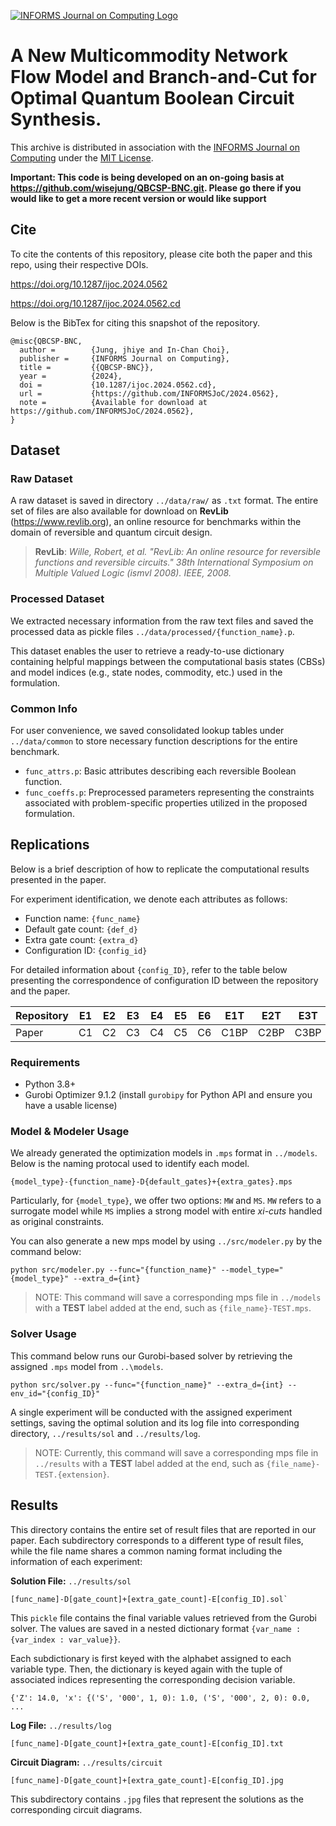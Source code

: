 [![INFORMS Journal on Computing Logo](https://INFORMSJoC.github.io/logos/INFORMS_Journal_on_Computing_Header.jpg)](https://pubsonline.informs.org/journal/ijoc)

# A New Multicommodity Network Flow Model and Branch-and-Cut for Optimal Quantum Boolean Circuit Synthesis.

This archive is distributed in association with the [INFORMS Journal on
Computing](https://pubsonline.informs.org/journal/ijoc) under the [MIT License](LICENSE).
 

**Important: This code is being developed on an on-going basis at 
https://github.com/wisejung/QBCSP-BNC.git. Please go there if you would like to
get a more recent version or would like support**

## Cite

To cite the contents of this repository, please cite both the paper and this repo, using their respective DOIs.

https://doi.org/10.1287/ijoc.2024.0562

https://doi.org/10.1287/ijoc.2024.0562.cd

Below is the BibTex for citing this snapshot of the repository.

```
@misc{QBCSP-BNC,
  author =        {Jung, jhiye and In-Chan Choi},
  publisher =     {INFORMS Journal on Computing},
  title =         {{QBCSP-BNC}},
  year =          {2024},
  doi =           {10.1287/ijoc.2024.0562.cd},
  url =           {https://github.com/INFORMSJoC/2024.0562},
  note =          {Available for download at https://github.com/INFORMSJoC/2024.0562},
}  
```


## Dataset

### Raw Dataset
A raw dataset is saved in directory ```../data/raw/``` as `.txt` format.
The entire set of files are also available for download on **RevLib** (https://www.revlib.org), an online resource for benchmarks within the domain of reversible and quantum circuit design.
> **RevLib**: *Wille, Robert, et al. "RevLib: An online resource for reversible functions and reversible circuits." 38th International Symposium on Multiple Valued Logic (ismvl 2008). IEEE, 2008.*

### Processed Dataset
We extracted necessary information from the raw text files and saved the processed data as pickle files ```../data/processed/{function_name}.p```.

This dataset enables the user to retrieve a ready-to-use dictionary containing helpful mappings between the computational basis states (CBSs) and model indices (e.g., state nodes, commodity, etc.) used in the formulation.

### Common Info
For user convenience, we saved consolidated lookup tables under ```../data/common``` to store necessary function descriptions for the entire benchmark.
* `func_attrs.p`: Basic attributes describing each reversible Boolean function.
* `func_coeffs.p`: Preprocessed parameters representing the constraints associated with problem-specific properties utilized in the proposed formulation.


## Replications
Below is a brief description of how to replicate the computational results presented in the paper.

For experiment identification, we denote each attributes as follows:
* Function name: `{func_name}`
* Default gate count: `{def_d}`
* Extra gate count: `{extra_d}`
* Configuration ID: `{config_id}`

For detailed information about `{config_ID}`, refer to the table below presenting the correspondence of configuration ID between the repository and the paper.

| Repository | E1 | E2 | E3 | E4 | E5 | E6 | E1T  | E2T  | E3T  | E4T  | E5T  | E6T  |
|------------|----|----|----|----|----|----|------|------|------|------|------|------|
| Paper      | C1 | C2 | C3 | C4 | C5 | C6 | C1BP | C2BP | C3BP | C4BP | C5BP | C6BP |


### Requirements
* Python 3.8+
* Gurobi Optimizer 9.1.2 (install `gurobipy` for Python API and ensure you have a usable license)

### Model & Modeler Usage
We already generated the optimization models in `.mps` format in `../models`.
Below is the naming protocal used to identify each model.
```
{model_type}-{function_name}-D{default_gates}+{extra_gates}.mps
```
Particularly, for `{model_type}`, we offer two options: `MW` and `MS`. `MW` refers to a surrogate model while `MS` implies a strong model with entire _xi-cuts_ handled as original constraints. 

You can also generate a new mps model by using `../src/modeler.py` by the command below:
```
python src/modeler.py --func="{function_name}" --model_type="{model_type}" --extra_d={int}
```
> NOTE: This command will save a corresponding mps file in `../models` with a **TEST** label added at the end, such as `{file_name}-TEST.mps`.


### Solver Usage
This command below runs our Gurobi-based solver by retrieving the assigned `.mps` model from `..\models`.
```
python src/solver.py --func="{function_name}" --extra_d={int} --env_id="{config_ID}"
```
A single experiment will be conducted with the assigned experiment settings, saving the optimal solution and its log file into corresponding directory, `../results/sol` and `../results/log`.
> NOTE: Currently, this command will save a corresponding mps file in `../results` with a **TEST** label added at the end, such as `{file_name}-TEST.{extension}`.



## Results

This directory contains the entire set of result files that are reported in our paper.
Each subdirectory corresponds to a different type of result files, while the file name shares a common naming format including the information of each experiment:

**Solution File:** `../results/sol`
```
[func_name]-D[gate_count]+[extra_gate_count]-E[config_ID].sol`
```
This `pickle` file contains the final variable values retrieved from the Gurobi solver.
The values are saved in a nested dictionary format `{var_name : {var_index : var_value}}`. 

Each subdictionary is first keyed with the alphabet assigned to each variable type.
Then, the dictionary is keyed again with the tuple of associated indices representing the corresponding decision variable.

```
{'Z': 14.0, 'x': {('S', '000', 1, 0): 1.0, ('S', '000', 2, 0): 0.0, ...
```

**Log File:** `../results/log`
```
[func_name]-D[gate_count]+[extra_gate_count]-E[config_ID].txt
```

**Circuit Diagram:** `../results/circuit`
```
[func_name]-D[gate_count]+[extra_gate_count]-E[config_ID].jpg
```
This subdirectory contains `.jpg` files that represent the solutions as the corresponding circuit diagrams.